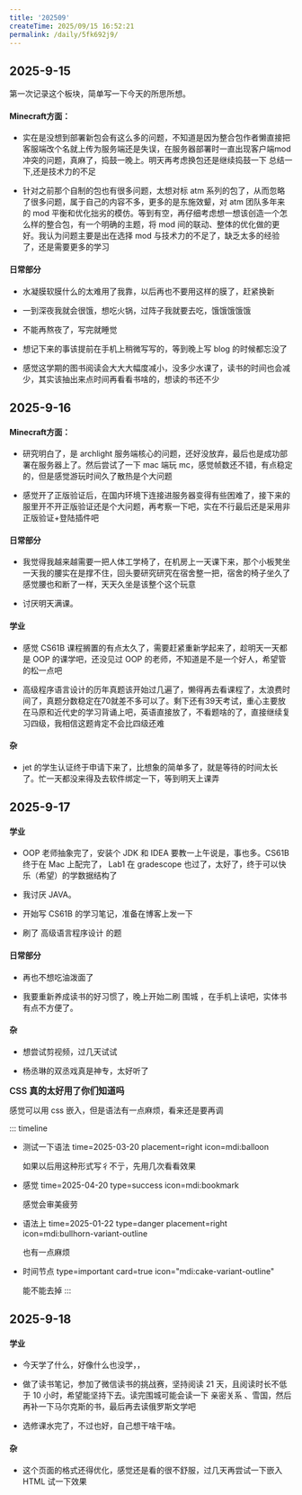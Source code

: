 ```yaml
---
title: '202509'
createTime: 2025/09/15 16:52:21
permalink: /daily/5fk692j9/
---
```


## 2025-9-15

第一次记录这个板块，简单写一下今天的所思所想。

#### Minecraft方面：
- 实在是没想到部署新包会有这么多的问题，不知道是因为整合包作者懒直接把客服端改个名就上传为服务端还是失误，在服务器部署时一直出现客户端mod冲突的问题，真麻了，捣鼓一晚上。明天再考虑换包还是继续捣鼓一下 总结一下,还是技术力的不足

- 针对之前那个自制的包也有很多问题，太想对标 atm 系列的包了，从而忽略了很多问题，属于自己的内容不多，更多的是东施效颦，对 atm 团队多年来的 mod 平衡和优化拙劣的模仿。等到有空，再仔细考虑想一想该创造一个怎么样的整合包，有一个明确的主题，将 mod 间的联动、整体的优化做的更好。我认为问题主要是出在选择 mod 与技术力的不足了，缺乏太多的经验了，还是需要更多的学习

#### 日常部分
- 水凝膜软膜什么的太难用了我靠，以后再也不要用这样的膜了，赶紧换新

- 一到深夜我就会很饿，想吃火锅，过阵子我就要去吃，饿饿饿饿饿

- 不能再熬夜了，写完就睡觉

- 想记下来的事该提前在手机上稍微写写的，等到晚上写 blog 的时候都忘没了

- 感觉这学期的图书阅读会大大大幅度减小，没多少水课了，读书的时间也会减少，其实该抽出来点时间再看看书啥的，想读的书还不少


## 2025-9-16

#### Minecraft方面：
- 研究明白了，是 archlight 服务端核心的问题，还好没放弃，最后也是成功部署在服务器上了。然后尝试了一下 mac 端玩 mc，感觉帧数还不错，有点稳定的，但是感觉游玩时间久了散热是个大问题

- 感觉开了正版验证后，在国内环境下连接进服务器变得有些困难了，接下来的服里开不开正版验证还是个大问题，再考察一下吧，实在不行最后还是采用非正版验证+登陆插件吧


#### 日常部分
- 我觉得我越来越需要一把人体工学椅了，在机房上一天课下来，那个小板凳坐一天我的腰实在是撑不住，回头要研究研究在宿舍整一把，宿舍的椅子坐久了感觉腰也和断了一样，天天久坐是该整个这个玩意

- 讨厌明天满课。

#### 学业
- 感觉 CS61B 课程搁置的有点太久了，需要赶紧重新学起来了，趁明天一天都是 OOP 的课学吧，还没见过 OOP 的老师，不知道是不是一个好人，希望管的松一点吧

- 高级程序语言设计的历年真题该开始过几遍了，懒得再去看课程了，太浪费时间了，真题分数稳定在70就差不多可以了。剩下还有39天考试，重心主要放在马原和近代史的学习背诵上吧，英语直接放了，不看题啥的了，直接继续复习四级，我相信这题肯定不会比四级还难

#### 杂
- jet 的学生认证终于申请下来了，比想象的简单多了，就是等待的时间太长了。忙一天都没来得及去软件绑定一下，等到明天上课弄

## 2025-9-17

#### 学业
- OOP 老师抽象完了，安装个 JDK 和 IDEA 要教一上午说是，事也多。CS61B 终于在 Mac 上配完了， Lab1 在 gradescope 也过了，太好了，终于可以快乐（希望）的学数据结构了

- 我讨厌 JAVA。

- 开始写 CS61B 的学习笔记，准备在博客上发一下

- 刷了 高级语言程序设计 的题
#### 日常部分
- 再也不想吃油泼面了

- 我要重新养成读书的好习惯了，晚上开始二刷 围城 ，在手机上读吧，实体书有点不方便了。

#### 杂
- 想尝试剪视频，过几天试试

- 杨丞琳的双丞戏真是神专，太好听了



<span style="font-size: 1.1em; font-weight: 600;">CSS 真的太好用了你们知道吗 </span>  

感觉可以用 css 嵌入，但是语法有一点麻烦，看来还是要再调  


::: timeline
- 测试一下语法
  time=2025-03-20 placement=right icon=mdi:balloon

  如果以后用这种形式写彳不亍，先用几次看看效果

- 感觉
  time=2025-04-20 type=success icon=mdi:bookmark

  感觉会审美疲劳

- 语法上
  time=2025-01-22 type=danger placement=right icon=mdi:bullhorn-variant-outline

  也有一点麻烦

- 时间节点
   type=important card=true icon="mdi:cake-variant-outline"

  能不能去掉
:::

## 2025-9-18

#### 学业
- 今天学了什么，好像什么也没学，，

- 做了读书笔记，参加了微信读书的挑战赛，坚持阅读 21 天，且阅读时长不低于 10 小时，希望能坚持下去。读完围城可能会读一下 亲密关系 、雪国，然后再补一下马尔克斯的书，最后再去读俄罗斯文学吧

- 选修课水完了，不过也好，自己想干啥干啥。

#### 杂

- 这个页面的格式还得优化，感觉还是看的很不舒服，过几天再尝试一下嵌入 HTML 试一下效果

